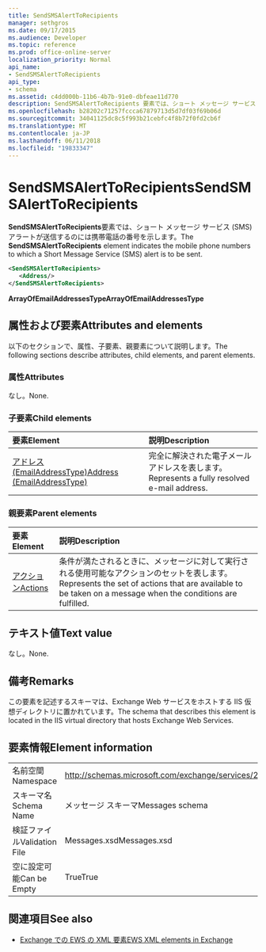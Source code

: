 ```yaml
---
title: SendSMSAlertToRecipients
manager: sethgros
ms.date: 09/17/2015
ms.audience: Developer
ms.topic: reference
ms.prod: office-online-server
localization_priority: Normal
api_name:
- SendSMSAlertToRecipients
api_type:
- schema
ms.assetid: c4dd000b-11b6-4b7b-91e0-dbfeae11d770
description: SendSMSAlertToRecipients 要素では、ショート メッセージ サービス (SMS) アラートが送信するのには携帯電話の番号を示します。
ms.openlocfilehash: b28202c71257fccca67879713d5d7df03f69b06d
ms.sourcegitcommit: 34041125dc8c5f993b21cebfc4f8b72f0fd2cb6f
ms.translationtype: MT
ms.contentlocale: ja-JP
ms.lasthandoff: 06/11/2018
ms.locfileid: "19833347"
---
```

# <a name="sendsmsalerttorecipients"></a><span data-ttu-id="912aa-103">SendSMSAlertToRecipients</span><span class="sxs-lookup"><span data-stu-id="912aa-103">SendSMSAlertToRecipients</span></span>

<span data-ttu-id="912aa-104">**SendSMSAlertToRecipients**要素では、ショート メッセージ サービス (SMS) アラートが送信するのには携帯電話の番号を示します。</span><span class="sxs-lookup"><span data-stu-id="912aa-104">The **SendSMSAlertToRecipients** element indicates the mobile phone numbers to which a Short Message Service (SMS) alert is to be sent.</span></span> 
  
```XML
<SendSMSAlertToRecipients>
   <Address/>
</SendSMSAlertToRecipients>
```

 <span data-ttu-id="912aa-105">**ArrayOfEmailAddressesType**</span><span class="sxs-lookup"><span data-stu-id="912aa-105">**ArrayOfEmailAddressesType**</span></span>
## <a name="attributes-and-elements"></a><span data-ttu-id="912aa-106">属性および要素</span><span class="sxs-lookup"><span data-stu-id="912aa-106">Attributes and elements</span></span>

<span data-ttu-id="912aa-107">以下のセクションで、属性、子要素、親要素について説明します。</span><span class="sxs-lookup"><span data-stu-id="912aa-107">The following sections describe attributes, child elements, and parent elements.</span></span>
  
### <a name="attributes"></a><span data-ttu-id="912aa-108">属性</span><span class="sxs-lookup"><span data-stu-id="912aa-108">Attributes</span></span>

<span data-ttu-id="912aa-109">なし。</span><span class="sxs-lookup"><span data-stu-id="912aa-109">None.</span></span>
  
### <a name="child-elements"></a><span data-ttu-id="912aa-110">子要素</span><span class="sxs-lookup"><span data-stu-id="912aa-110">Child elements</span></span>

|<span data-ttu-id="912aa-111">**要素**</span><span class="sxs-lookup"><span data-stu-id="912aa-111">**Element**</span></span>|<span data-ttu-id="912aa-112">**説明**</span><span class="sxs-lookup"><span data-stu-id="912aa-112">**Description**</span></span>|
|:-----|:-----|
|[<span data-ttu-id="912aa-113">アドレス (EmailAddressType)</span><span class="sxs-lookup"><span data-stu-id="912aa-113">Address (EmailAddressType)</span></span>](address-emailaddresstype.md) <br/> |<span data-ttu-id="912aa-114">完全に解決された電子メール アドレスを表します。</span><span class="sxs-lookup"><span data-stu-id="912aa-114">Represents a fully resolved e-mail address.</span></span>  <br/> |
   
### <a name="parent-elements"></a><span data-ttu-id="912aa-115">親要素</span><span class="sxs-lookup"><span data-stu-id="912aa-115">Parent elements</span></span>

|<span data-ttu-id="912aa-116">**要素**</span><span class="sxs-lookup"><span data-stu-id="912aa-116">**Element**</span></span>|<span data-ttu-id="912aa-117">**説明**</span><span class="sxs-lookup"><span data-stu-id="912aa-117">**Description**</span></span>|
|:-----|:-----|
|[<span data-ttu-id="912aa-118">アクション</span><span class="sxs-lookup"><span data-stu-id="912aa-118">Actions</span></span>](actions.md) <br/> |<span data-ttu-id="912aa-119">条件が満たされるときに、メッセージに対して実行される使用可能なアクションのセットを表します。</span><span class="sxs-lookup"><span data-stu-id="912aa-119">Represents the set of actions that are available to be taken on a message when the conditions are fulfilled.</span></span>  <br/> |
   
## <a name="text-value"></a><span data-ttu-id="912aa-120">テキスト値</span><span class="sxs-lookup"><span data-stu-id="912aa-120">Text value</span></span>

<span data-ttu-id="912aa-121">なし。</span><span class="sxs-lookup"><span data-stu-id="912aa-121">None.</span></span>
  
## <a name="remarks"></a><span data-ttu-id="912aa-122">備考</span><span class="sxs-lookup"><span data-stu-id="912aa-122">Remarks</span></span>

<span data-ttu-id="912aa-123">この要素を記述するスキーマは、Exchange Web サービスをホストする IIS 仮想ディレクトリに置かれています。</span><span class="sxs-lookup"><span data-stu-id="912aa-123">The schema that describes this element is located in the IIS virtual directory that hosts Exchange Web Services.</span></span>
  
## <a name="element-information"></a><span data-ttu-id="912aa-124">要素情報</span><span class="sxs-lookup"><span data-stu-id="912aa-124">Element information</span></span>

|||
|:-----|:-----|
|<span data-ttu-id="912aa-125">名前空間</span><span class="sxs-lookup"><span data-stu-id="912aa-125">Namespace</span></span>  <br/> |http://schemas.microsoft.com/exchange/services/2006/messages  <br/> |
|<span data-ttu-id="912aa-126">スキーマ名</span><span class="sxs-lookup"><span data-stu-id="912aa-126">Schema Name</span></span>  <br/> |<span data-ttu-id="912aa-127">メッセージ スキーマ</span><span class="sxs-lookup"><span data-stu-id="912aa-127">Messages schema</span></span>  <br/> |
|<span data-ttu-id="912aa-128">検証ファイル</span><span class="sxs-lookup"><span data-stu-id="912aa-128">Validation File</span></span>  <br/> |<span data-ttu-id="912aa-129">Messages.xsd</span><span class="sxs-lookup"><span data-stu-id="912aa-129">Messages.xsd</span></span>  <br/> |
|<span data-ttu-id="912aa-130">空に設定可能</span><span class="sxs-lookup"><span data-stu-id="912aa-130">Can be Empty</span></span>  <br/> |<span data-ttu-id="912aa-131">True</span><span class="sxs-lookup"><span data-stu-id="912aa-131">True</span></span>  <br/> |
   
## <a name="see-also"></a><span data-ttu-id="912aa-132">関連項目</span><span class="sxs-lookup"><span data-stu-id="912aa-132">See also</span></span>



- [<span data-ttu-id="912aa-133">Exchange での EWS の XML 要素</span><span class="sxs-lookup"><span data-stu-id="912aa-133">EWS XML elements in Exchange</span></span>](ews-xml-elements-in-exchange.md)

